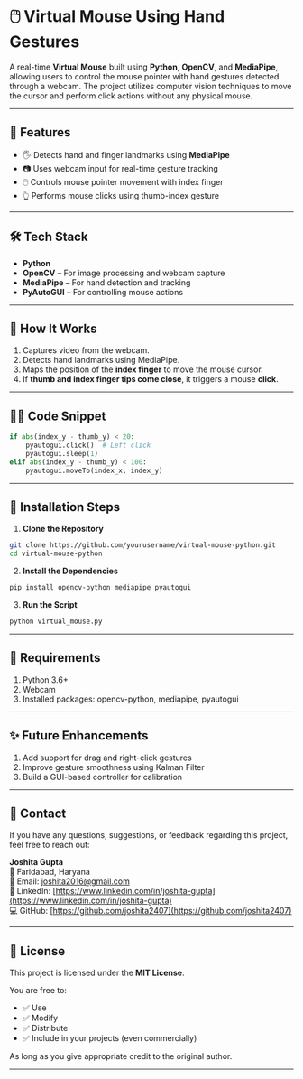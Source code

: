 # 🖱️ Virtual Mouse Using Hand Gestures

A real-time **Virtual Mouse** built using **Python**, **OpenCV**, and **MediaPipe**, allowing users to control the mouse pointer with hand gestures detected through a webcam. The project utilizes computer vision techniques to move the cursor and perform click actions without any physical mouse.

---

## 🎯 Features

- 🖐️ Detects hand and finger landmarks using **MediaPipe**
- 📷 Uses webcam input for real-time gesture tracking
- 🖱️ Controls mouse pointer movement with index finger
- 👆 Performs mouse clicks using thumb-index gesture

---

## 🛠️ Tech Stack

- **Python**
- **OpenCV** – For image processing and webcam capture
- **MediaPipe** – For hand detection and tracking
- **PyAutoGUI** – For controlling mouse actions

---

## 🚀 How It Works

1. Captures video from the webcam.
2. Detects hand landmarks using MediaPipe.
3. Maps the position of the **index finger** to move the mouse cursor.
4. If **thumb and index finger tips come close**, it triggers a mouse **click**.

---

## 🧑‍💻 Code Snippet

```python
if abs(index_y - thumb_y) < 20:
    pyautogui.click()  # Left click
    pyautogui.sleep(1)
elif abs(index_y - thumb_y) < 100:
    pyautogui.moveTo(index_x, index_y)
```
---

## 🔧 Installation Steps

1. **Clone the Repository**

```bash
git clone https://github.com/yourusername/virtual-mouse-python.git
cd virtual-mouse-python
```

2. **Install the Dependencies**

```bash
pip install opencv-python mediapipe pyautogui
```

3. **Run the Script**

```bash
python virtual_mouse.py
```
---

## 📌 Requirements

1. Python 3.6+
2. Webcam
3. Installed packages: opencv-python, mediapipe, pyautogui

---

## ✨ Future Enhancements

1. Add support for drag and right-click gestures
2. Improve gesture smoothness using Kalman Filter
3. Build a GUI-based controller for calibration

---

## 📧 Contact

If you have any questions, suggestions, or feedback regarding this project, feel free to reach out:

**Joshita Gupta**  
📍 Faridabad, Haryana  
📧 Email: [joshita2016@gmail.com](mailto:joshita2016@gmail.com)  
🔗 LinkedIn: [https://www.linkedin.com/in/joshita-gupta](https://www.linkedin.com/in/joshita-gupta)  
💻 GitHub: [https://github.com/joshita2407](https://github.com/joshita2407)

---

## 📜 License

This project is licensed under the **MIT License**.

You are free to:
- ✅ Use
- ✅ Modify
- ✅ Distribute
- ✅ Include in your projects (even commercially)

As long as you give appropriate credit to the original author.

---
